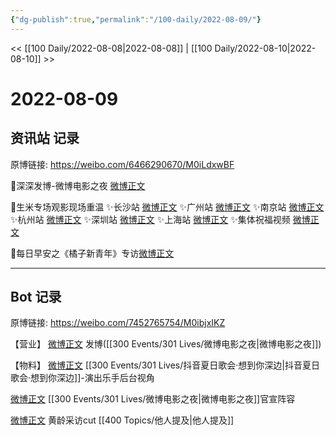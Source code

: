```yaml
---
{"dg-publish":true,"permalink":"/100-daily/2022-08-09/"}
---
```



<< [[100 Daily/2022-08-08\|2022-08-08]] | [[100 Daily/2022-08-10\|2022-08-10]] >>

# 2022-08-09

## 资讯站 记录

原博链接: https://weibo.com/6466290670/M0iLdxwBF

💫深深发博-微博电影之夜
[微博正文](https://m.weibo.cn/6466290670/4800560484846333)

💫生米专场观影现场重温
✨长沙站 [微博正文](https://m.weibo.cn/6466290670/4800478782687724)
✨广州站 [微博正文](https://m.weibo.cn/6466290670/4800479034347625)
✨南京站 [微博正文](https://m.weibo.cn/6466290670/4800479262148259)
✨杭州站 [微博正文](https://m.weibo.cn/6466290670/4800479856692589)
✨深圳站 [微博正文](https://m.weibo.cn/6466290670/4800480293683529)
✨上海站 [微博正文](https://m.weibo.cn/6466290670/4800596508939479)
✨集体祝福视频 [微博正文](https://m.weibo.cn/6466290670/4800683964896437)

💫每日早安之《橘子新青年》专访[微博正文](https://m.weibo.cn/6466290670/4800471309222498)

---
## Bot 记录

原博链接: https://weibo.com/7452765754/M0ibjxIKZ

【营业】
[微博正文](https://weibo.com/detail/4800557091130263) 发博([[300 Events/301 Lives/微博电影之夜\|微博电影之夜]])

【物料】
[微博正文](https://weibo.com/detail/4800341785448714) [[300 Events/301 Lives/抖音夏日歌会·想到你深边\|抖音夏日歌会·想到你深边]]-演出乐手后台视角

[微博正文](https://weibo.com/detail/4800569418452202) [[300 Events/301 Lives/微博电影之夜\|微博电影之夜]]官宣阵容

[微博正文](https://weibo.com/detail/4800337985146480) 黄龄采访cut [[400 Topics/他人提及\|他人提及]]
